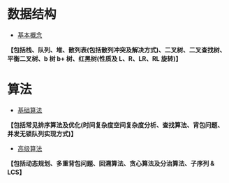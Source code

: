 # 数据结构

- [基本概念](https://github.com/Apriluestc/2020/blob/master/blog/doc/%E7%AE%97%E6%B3%95%E6%95%B0%E6%8D%AE%E7%BB%93%E6%9E%84/%E6%95%B0%E6%8D%AE%E7%BB%93%E6%9E%84.md)

**【包括栈、队列、堆、散列表(包括散列冲突及解决方式)、二叉树、二叉查找树、平衡二叉树、b 树 b+ 树、红黑树(性质及 L、R、LR、RL 旋转)】**

# 算法

- [基础算法](https://github.com/Apriluestc/2020/blob/master/blog/doc/%E7%AE%97%E6%B3%95%E6%95%B0%E6%8D%AE%E7%BB%93%E6%9E%84/%E7%AE%97%E6%B3%95.md)

**【包括常见排序算法及优化(时间复杂度空间复杂度分析、查找算法、背包问题、并发无锁队列实现方式)】**

- [高级算法](https://github.com/Apriluestc/2020/blob/master/blog/doc/%E7%AE%97%E6%B3%95%E6%95%B0%E6%8D%AE%E7%BB%93%E6%9E%84/%E9%AB%98%E7%BA%A7%E7%AE%97%E6%B3%95.md)

**【包括动态规划、多重背包问题、回溯算法、贪心算法及分治算法、子序列 & LCS】**
